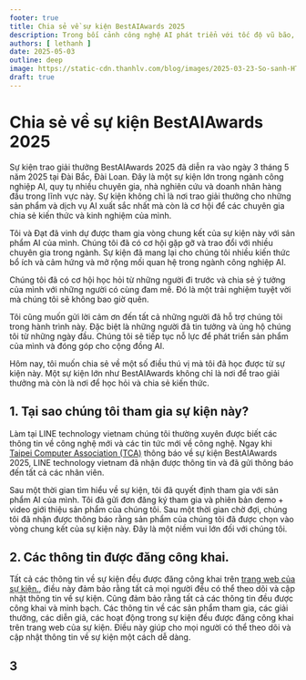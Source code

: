 ```yaml
---
footer: true
title: Chia sẻ về sự kiện BestAIAwards 2025
description: Trong bối cảnh công nghệ AI phát triển với tốc độ vũ bão, một câu hỏi đặt ra là liệu chúng ta nên tập trung vào việc học cách tạo ra AI (phát triển) hay học cách tận dụng sức mạnh của các công cụ AI hiện có (sử dụng)?
authors: [ lethanh ]
date: 2025-05-03
outline: deep
image: https://static-cdn.thanhlv.com/blog/images/2025-03-23-So-sanh-HTTP-1-0-va-HTTP-1-1-Nhung-thay-doi-va-ly-do-HTTP-1-1-tro-thanh-tieu-chuan-toi-thieu/1_hr47CCH4G0B6z24i0w-fsg.gif
draft: true
---
```


# Chia sẻ về sự kiện BestAIAwards 2025

Sự kiện trao giải thưởng BestAIAwards 2025 đã diễn ra vào ngày 3 tháng 5 năm 2025 tại Đài Bắc, Đài Loan. Đây là một sự kiện lớn trong ngành công nghiệp AI, quy tụ nhiều chuyên gia, nhà nghiên cứu và doanh nhân hàng đầu trong lĩnh vực này. Sự kiện không chỉ là nơi trao giải thưởng cho những sản phẩm và dịch vụ AI xuất sắc nhất mà còn là cơ hội để các chuyên gia chia sẻ kiến thức và kinh nghiệm của mình.

Tôi và Đạt đã vinh dự được tham gia vòng chung kết của sự kiện này với sản phẩm AI của mình. Chúng tôi đã có cơ hội gặp gỡ và trao đổi với nhiều chuyên gia trong ngành. Sự kiện đã mang lại cho chúng tôi nhiều kiến thức bổ ích và cảm hứng và mở rộng mối quan hệ trong ngành công nghiệp AI. 

Chúng tôi đã có cơ hội học hỏi từ những người đi trước và chia sẻ ý tưởng của mình với những người có cùng đam mê. Đó là một trải nghiệm tuyệt vời mà chúng tôi sẽ không bao giờ quên.

Tôi cũng muốn gửi lời cảm ơn đến tất cả những người đã hỗ trợ chúng tôi trong hành trình này. Đặc biệt là những người đã tin tưởng và ủng hộ chúng tôi từ những ngày đầu. Chúng tôi sẽ tiếp tục nỗ lực để phát triển sản phẩm của mình và đóng góp cho cộng đồng AI.

Hôm nay, tôi muốn chia sẻ về một số điều thú vị mà tôi đã học được từ sự kiện này. Một sự kiện lớn như BestAIAwards không chỉ là nơi để trao giải thưởng mà còn là nơi để học hỏi và chia sẻ kiến thức.

## 1. Tại sao chúng tôi tham gia sự kiện này?

Làm tại LINE technology vietnam chúng tôi thường xuyên được biết các thông tin về công nghệ mới và các tin tức mới về công nghệ. Ngay khi [Taipei Computer Association (TCA)](https://www.tca.org.tw/en/) thông báo về sự kiện BestAIAwards 2025, LINE technology vietnam đã nhận được thông tin và đã gửi thông báo đến tất cả các nhân viên. 

Sau một thời gian tìm hiểu về sự kiện, tôi đã quyết định tham gia với sản phẩm AI của mình. Tôi đã gửi đơn đăng ký tham gia và phiên bản demo + video giới thiệu sản phẩm của chúng tôi. Sau một thời gian chờ đợi, chúng tôi đã nhận được thông báo rằng sản phẩm của chúng tôi đã được chọn vào vòng chung kết của sự kiện này. Đây là một niềm vui lớn đối với chúng tôi.

## 2. Các thông tin được đăng công khai.

Tất cả các thông tin về sự kiện đều được đăng công khai trên [trang web của sự kiện.](https://bestaiawards.com.tw/), điều này đảm bảo rằng tất cả mọi người đều có thể theo dõi và cập nhật thông tin về sự kiện. Cũng đảm bảo rằng tất cả các thông tin đều được công khai và minh bạch. Các thông tin về các sản phẩm tham gia, các giải thưởng, các diễn giả, các hoạt động trong sự kiện đều được đăng công khai trên trang web của sự kiện. Điều này giúp cho mọi người có thể theo dõi và cập nhật thông tin về sự kiện một cách dễ dàng.

## 3

